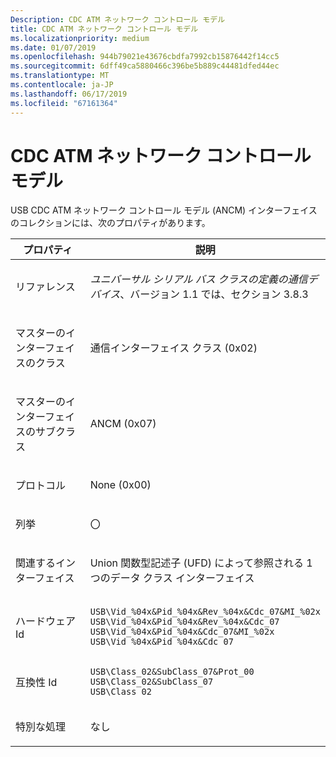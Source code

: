 ```yaml
---
Description: CDC ATM ネットワーク コントロール モデル
title: CDC ATM ネットワーク コントロール モデル
ms.localizationpriority: medium
ms.date: 01/07/2019
ms.openlocfilehash: 944b79021e43676cbdfa7992cb15876442f14cc5
ms.sourcegitcommit: 6dff49ca5880466c396be5b889c44481dfed44ec
ms.translationtype: MT
ms.contentlocale: ja-JP
ms.lasthandoff: 06/17/2019
ms.locfileid: "67161364"
---
```

# <a name="cdc-atm-networking-control-model"></a>CDC ATM ネットワーク コントロール モデル


USB CDC ATM ネットワーク コントロール モデル (ANCM) インターフェイスのコレクションには、次のプロパティがあります。

<table>
<colgroup>
<col width="50%" />
<col width="50%" />
</colgroup>
<thead>
<tr class="header">
<th>プロパティ</th>
<th>説明</th>
</tr>
</thead>
<tbody>
<tr class="odd">
<td><p>リファレンス</p></td>
<td><p><em>ユニバーサル シリアル バス クラスの定義の通信デバイス</em>、バージョン 1.1 では、セクション 3.8.3</p></td>
</tr>
<tr class="even">
<td><p>マスターのインターフェイスのクラス</p></td>
<td><p>通信インターフェイス クラス (0x02)</p></td>
</tr>
<tr class="odd">
<td><p>マスターのインターフェイスのサブクラス</p></td>
<td><p>ANCM (0x07)</p></td>
</tr>
<tr class="even">
<td><p>プロトコル</p></td>
<td><p>None (0x00)</p></td>
</tr>
<tr class="odd">
<td><p>列挙</p></td>
<td><p>〇</p></td>
</tr>
<tr class="even">
<td><p>関連するインターフェイス</p></td>
<td><p>Union 関数型記述子 (UFD) によって参照される 1 つのデータ クラス インターフェイス</p></td>
</tr>
<tr class="odd">
<td><p>ハードウェア Id</p></td>
<td><pre space="preserve"><code class="language-syntax">USB\Vid_%04x&Pid_%04x&Rev_%04x&Cdc_07&MI_%02x
USB\Vid_%04x&Pid_%04x&Rev_%04x&Cdc_07
USB\Vid_%04x&Pid_%04x&Cdc_07&MI_%02x
USB\Vid_%04x&Pid_%04x&Cdc_07</code></pre></td>
</tr>
<tr class="even">
<td><p>互換性 Id</p></td>
<td><pre space="preserve"><code class="language-syntax">USB\Class_02&SubClass_07&Prot_00
USB\Class_02&SubClass_07
USB\Class_02</code></pre></td>
</tr>
<tr class="odd">
<td><p>特別な処理</p></td>
<td><p>なし</p></td>
</tr>
</tbody>
</table>

 

 

 




